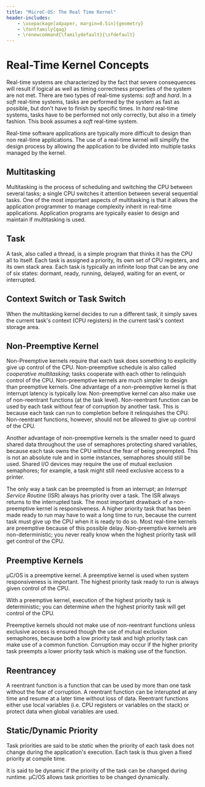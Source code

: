 ```yaml
---
title: "MicroC-OS: The Real Time Kernel"
header-includes:
	- \usepackage[a4paper, margin=0.5in]{geometry}
	- \fontfamily{qag} 
	- \renewcommand{\familydefault}{\sfdefault}
---
```


# Real-Time Kernel Concepts
Real-time systems are characterized by the fact that severe consequences will result if logical as well as timing correctness properties of the system are not met. There are two types of real-time systems: *soft* and *hard*. In a *soft* real-time systems, tasks are performed by the system as fast as possible, but don't have to finish by specific times. In *hard* real-time systems, tasks have to be performed not only correctly, but also in a timely fashion. This book assumes a *soft* real-time system.

Real-time software applications are typically more difficult to design than non real-time applications. The use of a real-time kernel will simplify the design process by allowing the application to be divided into multiple tasks managed by the kernel.  

## Multitasking 
Multitasking is the process of scheduling and switching the CPU between several tasks; a single CPU switches it attention between several sequential tasks. One of the most important aspects of multitasking is that it allows the application programmer to manage complexity inherit in real-time applications. Application programs are typically easier to design and maintain if multitasking is used. 

## Task
A task, also called a thread, is a simple program that thinks it has the CPU all to itself. Each task is assigned a priority, its own set of CPU registers, and its own stack area. Each task is typically an infinite loop that can be any one of six states: dormant, ready, running, delayed, waiting for an event, or interrupted. 

## Context Switch or Task Switch 
When the multitasking kernel decides to run a different task, it simply saves the current task's context (CPU registers) in the current task's context storage area. 

## Non-Preemptive Kernel
Non-Preemptive kernels require that each task does something to explicitly give up control of the CPU. Non-preemptive schedule is also called *cooperative multitasking*; tasks cooperate with each other to relinquish control of the CPU. Non-preemptive kernels are much simpler to design than preemptive kernels. One advantage of a non-preemptive kernel is that interrupt latency is typically low. Non-preemptive kernel can also make use of non-reentrant functions (at the task level). Non-reentrant function can be used by each task without fear of corruption by another task. This is because each task can run to completion before it relinquishes the CPU. Non-reentrant functions, however, should not be allowed to give up control of the CPU. 

Another advantage of non-preemptive kernels is the smaller need to guard shared data throughout the use of semaphores protecting shared variables, because each task owns the CPU without the fear of being preempted. This is not an absolute rule and in some instances, semaphores should still be used. Shared I/O devices may require the use of mutual exclusion semaphores; for example, a task might still need exclusive access to a printer. 

The only way a task can be preempted is from an interrupt; an *Interrupt Service Routine* (ISR) always has priority over a task. The ISR always returns to the interrupted task. The most important drawback of a non-preemptive kernel is responsiveness. A higher priority task that has been made ready to run may have to wait a long time to run, because the current task must give up the CPU when it is ready to do so. Most real-time kernels are preemptive because of this possible delay. Non-preemptive kernels are non-deterministic; you never really know when the highest priority task will get control of the CPU. 

## Preemptive Kernels
µC/OS is a preemptive kernel. A preemptive kernel is used when system responsiveness is important. The highest priority task ready to run is always given control of the CPU. 

With a preemptive kernel, execution of the highest priority task is deterministic; you can determine *when* the highest priority task will get control of the CPU. 

Preemptive kernels should not make use of non-reentrant functions unless exclusive access is ensured though the use of mutual exclusion semaphores, because both a low priority task and high priority task can make use of a common function. Corruption may occur if the higher priority task preempts a lower priority task which is making use of the function.

## Reentrancey
A reentrant function is a function that can be used by more than one task without the fear of corruption. A reentrant function can be interupted at any time and resume at a later time without loss of data. Reentrant functions either use local variables (i.e. CPU registers or variables on the stack) or protect data when global variables are used. 

## Static/Dynamic Priority
Task priorities are said to be *static* when the priority of each task does not change during the application's execution. Each task is thus given a fixed priority at compile time.  

It is said to be dynamic if the priority of the task can be changed during runtime. µC/OS allows task priorities to be changed dynamically.



